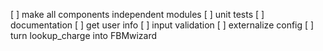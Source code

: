 [ ] make all components independent modules
[ ] unit tests
[ ] documentation
[ ] get user info
[ ] input validation
[ ] externalize config
[ ] turn lookup_charge into FBMwizard
